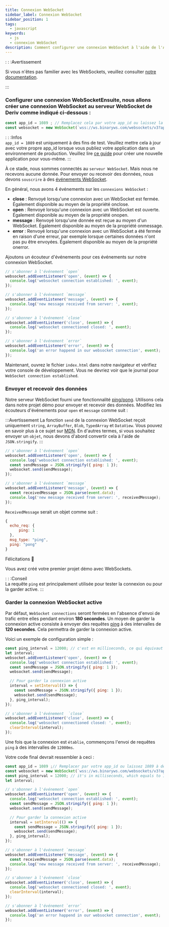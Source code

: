```yaml
---
title: Connexion WebSocket
sidebar_label: Connexion WebSocket
sidebar_position: 1
tags:
  - javascript
keywords:
  - js
  - connexion WebSocket
description: Comment configurer une connexion WebSocket à l'aide de l'API de Deriv ?
---
```


: : :Avertissement

Si vous n'êtes pas familier avec les WebSockets, veuillez consulter [notre documentation](/docs/core-concepts/websocket).

:::

### Configurer une connexion WebSocket<!-- To create a websocket connection, we want to use the Deriv websocket URL with an `app_id`. You can create your own app_id within your \[dashboard\](/dashboard) or keep the default `1089` app_id for testing. Keep in mind that eventually, you should make your own app_id. Especially if you would like to monetize your application. -->Ensuite, nous allons créer une connexion WebSocket au serveur WebSocket de Deriv comme indiqué ci-dessous :

```js title="index.js"
const app_id = 1089 ; // Remplacez cela par votre app_id ou laissez la valeur 1089 à des fins de tests.
const websocket = new WebSocket(`wss://ws.binaryws.com/websockets/v3?app_id=${app_id}`) ;
```

: : :Infos  
`app_id = 1089` est uniquement à des fins de test. Veuillez mettre cela à jour avec votre propre app_id lorsque vous publiez votre application dans un environnement de production. Veuillez lire [ce guide](/docs/setting-up-a-deriv-application) pour créer une nouvelle application pour vous-même.
:::

À ce stade, nous sommes connectés au `serveur WebSocket`. Mais nous ne recevons aucune donnée. Pour envoyer ou recevoir des données, nous devons `souscrire` à des <a href="https://developer.mozilla.org/en-US/docs/Web/API/WebSocket#events" target="_blank">événements WebSocket</a>.

En général, nous avons 4 événements sur les `connexions WebSocket` :

- **close** : Renvoyé lorsqu'une connexion avec un WebSocket est fermée. Également disponible au moyen de la propriété onclose.
- **open** : Renvoyé lorsqu'une connexion avec un WebSocket est ouverte. Également disponible au moyen de la propriété onopen.
- **message** : Renvoyé lorsqu'une donnée est reçue au moyen d'un WebSocket. Également disponible au moyen de la propriété onmessage.
- **error** : Renvoyé lorsqu'une connexion avec un WebSocket a été fermée en raison d'une erreur, par exemple lorsque certaines données n'ont pas pu être envoyées. Également disponible au moyen de la propriété onerror.

Ajoutons un écouteur d'événements pour ces événements sur notre connexion WebSocket.

```js title="index.js"
// s'abonner à l'événement `open`
websocket.addEventListener('open', (event) => {
  console.log('websocket connection established: ', event);
});

// s'abonner à l'événement `message`
websocket.addEventListener('message', (event) => {
  console.log('new message received from server: ', event);
});

// s'abonner à l'événement `close`
websocket.addEventListener('close', (event) => {
  console.log('websocket connectioned closed: ', event);
});

// s'abonner à l'événement `error`
websocket.addEventListener('error', (event) => {
  console.log('an error happend in our websocket connection', event);
});
```

Maintenant, ouvrez le fichier `index.html` dans notre navigateur et vérifiez votre console de développement. Vous ne devriez voir que le journal pour `WebSocket connection established`.

### Envoyer et recevoir des données

Notre serveur WebSocket fourni une fonctionnalité [ping/pong](/api-explorer#ping). Utilisons cela dans notre projet démo pour envoyer et recevoir des données. Modifiez les écouteurs d'événements pour `open` et `message` comme suit :

:::Avertissement
La fonction `send` de la connexion WebSocket reçoit uniquement `string`, `ArrayBuffer`, `Blob`, `TypedArray` et `DataView`. Vous pouvez en savoir plus à ce sujet sur [MDN](https://developer.mozilla.org/en-US/docs/Web/API/WebSocket/send). En d'autres termes, si vous souhaitez envoyer un `objet`, nous devons d'abord convertir cela à l'aide de `JSON.stringify`.
:::

```js title="index.js"
// s'abonner à l'événement `open`
websocket.addEventListener('open', (event) => {
  console.log('websocket connection established: ', event);
  const sendMessage = JSON.stringify({ ping: 1 });
  websocket.send(sendMessage);
});

// s'abonner à l'événement `message`
websocket.addEventListener('message', (event) => {
  const receivedMessage = JSON.parse(event.data);
  console.log('new message received from server: ', receivedMessage);
});
```

`ReceivedMessage` serait un objet comme suit :

```js
{
  echo_req: {
      ping: 1
  },
  msg_type: "ping",
  ping: "pong"
}
```

Félicitations :tada:

Vous avez créé votre premier projet démo avec WebSockets.

: : :Conseil  
La requête `ping` est principalement utilisée pour tester la connexion ou pour la garder active.
:::

### Garder la connexion WebSocket active

Par défaut, `WebSocket connections` seront fermées en l'absence d'envoi de trafic entre elles pendant environ **180 secondes**. Un moyen de garder la connexion active consiste à envoyer des requêtes [ping](/api-explorer#ping) à des intervalles de **120 secondes**. Cela permettra de garder la connexion active.

Voici un exemple de configuration simple :

```js title="index.js"
const ping_interval = 12000; // c'est en milliseconds, ce qui équivaut à 120 secondes
let interval;
websocket.addEventListener('open', (event) => {
  console.log('websocket connection established: ', event);
  const sendMessage = JSON.stringify({ ping: 1 });
  websocket.send(sendMessage);

  // Pour garder la connexion active
  interval = setInterval(() => {
    const sendMessage = JSON.stringify({ ping: 1 });
    websocket.send(sendMessage);
  }, ping_interval);
});

// s'abonner à l'événement  `close`
websocket.addEventListener('close', (event) => {
  console.log('websocket connectioned closed: ', event);
  clearInterval(interval);
});
```

Une fois que la connexion est `établie`, commençons l'envoi de requêtes `ping` à des intervalles de `12000ms`.

Votre code final devrait ressembler à ceci :

```js title="index.js"
const app_id = 1089 ;// Remplacer par votre app_id ou laissez 1089 à des fins de tests.
const websocket = new WebSocket(`wss://ws.binaryws.com/websockets/v3?app_id=${app_id}`);
const ping_interval = 12000; // it's in milliseconds, which equals to 120 seconds
let interval;

// s'abonner à l'événement `open` 
websocket.addEventListener('open', (event) => {
  console.log('websocket connection established: ', event);
  const sendMessage = JSON.stringify({ ping: 1 });
  websocket.send(sendMessage);

  // Pour garder la connexion active
  interval = setInterval(() => {
    const sendMessage = JSON.stringify({ ping: 1 });
    websocket.send(sendMessage);
  }, ping_interval);
});

// s'abonner à l'événement `message`
websocket.addEventListener('message', (event) => {
  const receivedMessage = JSON.parse(event.data);
  console.log('new message received from server: ', receivedMessage);
});

// s'abonner à l'événement `close`
websocket.addEventListener('close', (event) => {
  console.log('websocket connectioned closed: ', event);
  clearInterval(interval);
});

// s'abonner à l'événement `error`
websocket.addEventListener('error', (event) => {
  console.log('an error happend in our websocket connection', event);
});
```

